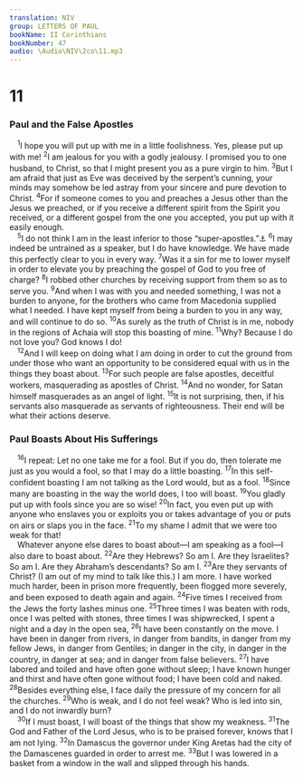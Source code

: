 ```yaml
---
translation: NIV
group: LETTERS OF PAUL
bookName: II Corinthians 
bookNumber: 47
audio: \Audio\NIV\2co\11.mp3
---
```


<div class="title"><h1>11</h1><h3>Paul and the False Apostles </h3></div>
<span class="verse 2co_11_1"> <sup>1</sup>I hope you will put up with me in a little foolishness. Yes, please put up with me! </span>
<span class="verse 2co_11_2"><sup>2</sup>I am jealous for you with a godly jealousy. I promised you to one husband, to Christ, so that I might present you as a pure virgin to him. </span>
<span class="verse 2co_11_3"><sup>3</sup>But I am afraid that just as Eve was deceived by the serpent’s cunning, your minds may somehow be led astray from your sincere and pure devotion to Christ. </span>
<span class="verse 2co_11_4"><sup>4</sup>For if someone comes to you and preaches a Jesus other than the Jesus we preached, or if you receive a different spirit from the Spirit you received, or a different gospel from the one you accepted, you put up with it easily enough. <br/></span>
<span class="verse 2co_11_5"> <sup>5</sup>I do not think I am in the least inferior to those “super-apostles.”<a data-toggle="tooltip" data-placement="bottom" title="Or to the most eminent apostles">⚓</a></span>
<span class="verse 2co_11_6"><sup>6</sup>I may indeed be untrained as a speaker, but I do have knowledge. We have made this perfectly clear to you in every way. </span>
<span class="verse 2co_11_7"><sup>7</sup>Was it a sin for me to lower myself in order to elevate you by preaching the gospel of God to you free of charge? </span>
<span class="verse 2co_11_8"><sup>8</sup>I robbed other churches by receiving support from them so as to serve you. </span>
<span class="verse 2co_11_9"><sup>9</sup>And when I was with you and needed something, I was not a burden to anyone, for the brothers who came from Macedonia supplied what I needed. I have kept myself from being a burden to you in any way, and will continue to do so. </span>
<span class="verse 2co_11_10"><sup>10</sup>As surely as the truth of Christ is in me, nobody in the regions of Achaia will stop this boasting of mine. </span>
<span class="verse 2co_11_11"><sup>11</sup>Why? Because I do not love you? God knows I do! <br/></span>
<span class="verse 2co_11_12"> <sup>12</sup>And I will keep on doing what I am doing in order to cut the ground from under those who want an opportunity to be considered equal with us in the things they boast about. </span>
<span class="verse 2co_11_13"><sup>13</sup>For such people are false apostles, deceitful workers, masquerading as apostles of Christ. </span>
<span class="verse 2co_11_14"><sup>14</sup>And no wonder, for Satan himself masquerades as an angel of light. </span>
<span class="verse 2co_11_15"><sup>15</sup>It is not surprising, then, if his servants also masquerade as servants of righteousness. Their end will be what their actions deserve. <br/></span>
<div class="title"><h3>Paul Boasts About His Sufferings </h3></div>
<span class="verse 2co_11_16"> <sup>16</sup>I repeat: Let no one take me for a fool. But if you do, then tolerate me just as you would a fool, so that I may do a little boasting. </span>
<span class="verse 2co_11_17"><sup>17</sup>In this self-confident boasting I am not talking as the Lord would, but as a fool. </span>
<span class="verse 2co_11_18"><sup>18</sup>Since many are boasting in the way the world does, I too will boast. </span>
<span class="verse 2co_11_19"><sup>19</sup>You gladly put up with fools since you are so wise! </span>
<span class="verse 2co_11_20"><sup>20</sup>In fact, you even put up with anyone who enslaves you or exploits you or takes advantage of you or puts on airs or slaps you in the face. </span>
<span class="verse 2co_11_21"><sup>21</sup>To my shame I admit that we were too weak for that! <br/> Whatever anyone else dares to boast about—I am speaking as a fool—I also dare to boast about. </span>
<span class="verse 2co_11_22"><sup>22</sup>Are they Hebrews? So am I. Are they Israelites? So am I. Are they Abraham’s descendants? So am I. </span>
<span class="verse 2co_11_23"><sup>23</sup>Are they servants of Christ? (I am out of my mind to talk like this.) I am more. I have worked much harder, been in prison more frequently, been flogged more severely, and been exposed to death again and again. </span>
<span class="verse 2co_11_24"><sup>24</sup>Five times I received from the Jews the forty lashes minus one. </span>
<span class="verse 2co_11_25"><sup>25</sup>Three times I was beaten with rods, once I was pelted with stones, three times I was shipwrecked, I spent a night and a day in the open sea, </span>
<span class="verse 2co_11_26"><sup>26</sup>I have been constantly on the move. I have been in danger from rivers, in danger from bandits, in danger from my fellow Jews, in danger from Gentiles; in danger in the city, in danger in the country, in danger at sea; and in danger from false believers. </span>
<span class="verse 2co_11_27"><sup>27</sup>I have labored and toiled and have often gone without sleep; I have known hunger and thirst and have often gone without food; I have been cold and naked. </span>
<span class="verse 2co_11_28"><sup>28</sup>Besides everything else, I face daily the pressure of my concern for all the churches. </span>
<span class="verse 2co_11_29"><sup>29</sup>Who is weak, and I do not feel weak? Who is led into sin, and I do not inwardly burn? <br/></span>
<span class="verse 2co_11_30"> <sup>30</sup>If I must boast, I will boast of the things that show my weakness. </span>
<span class="verse 2co_11_31"><sup>31</sup>The God and Father of the Lord Jesus, who is to be praised forever, knows that I am not lying. </span>
<span class="verse 2co_11_32"><sup>32</sup>In Damascus the governor under King Aretas had the city of the Damascenes guarded in order to arrest me. </span>
<span class="verse 2co_11_33"><sup>33</sup>But I was lowered in a basket from a window in the wall and slipped through his hands. <br/></span>
